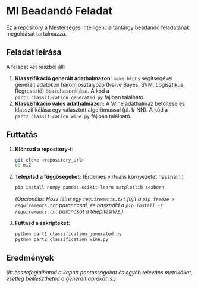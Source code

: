 # MI Beadandó Feladat

Ez a repository a Mesterséges Intelligencia tantárgy beadandó feladatának megoldását tartalmazza.

## Feladat leírása

A feladat két részből áll:
1.  **Klasszifikáció generált adathalmazon:** `make_blobs` segítségével generált adatokon három osztályozó (Naive Bayes, SVM, Logisztikus Regresszió) összehasonlítása. A kód a `part1_classification_generated.py` fájlban található.
2.  **Klasszifikáció valós adathalmazon:** A Wine adathalmaz betöltése és klasszifikálása egy választott algoritmussal (pl. k-NN). A kód a `part2_classification_wine.py` fájlban található.

## Futtatás

1.  **Klónozd a repository-t:**
    ```bash
    git clone <repository_url>
    cd mi2
    ```
2.  **Telepítsd a függőségeket:** (Érdemes virtuális környezetet használni)
    ```bash
    pip install numpy pandas scikit-learn matplotlib seaborn
    ```
    *(Opcionális: Hozz létre egy `requirements.txt` fájlt a `pip freeze > requirements.txt` paranccsal, és használd a `pip install -r requirements.txt` parancsot a telepítéshez.)*

3.  **Futtasd a szkripteket:**
    ```bash
    python part1_classification_generated.py
    python part2_classification_wine.py
    ```

## Eredmények

*(Itt összefoglalhatod a kapott pontosságokat és egyéb releváns metrikákat, esetleg beillesztheted a generált ábrákat is.)*